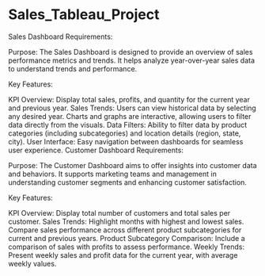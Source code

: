 # Sales_Tableau_Project



Sales Dashboard Requirements:

Purpose: The Sales Dashboard is designed to provide an overview of sales performance metrics and trends. It helps analyze year-over-year sales data to understand trends and performance.

Key Features:

KPI Overview: Display total sales, profits, and quantity for the current year and previous year.
Sales Trends: Users can view historical data by selecting any desired year. Charts and graphs are interactive, allowing users to filter data directly from the visuals.
Data Filters: Ability to filter data by product categories (including subcategories) and location details (region, state, city).
User Interface: Easy navigation between dashboards for seamless user experience.
Customer Dashboard Requirements:

Purpose: The Customer Dashboard aims to offer insights into customer data and behaviors. It supports marketing teams and management in understanding customer segments and enhancing customer satisfaction.

Key Features:

KPI Overview: Display total number of customers and total sales per customer.
Sales Trends: Highlight months with highest and lowest sales. Compare sales performance across different product subcategories for current and previous years.
Product Subcategory Comparison: Include a comparison of sales with profits to assess performance.
Weekly Trends: Present weekly sales and profit data for the current year, with average weekly values.
